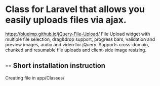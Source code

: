 # Class for Laravel that allows you easily uploads files via ajax.
https://blueimp.github.io/jQuery-File-Upload/
File Upload widget with multiple file selection, drag&drop support, progress bars, validation and preview images, audio and video for jQuery.
Supports cross-domain, chunked and resumable file uploads and client-side image resizing.

## -- Short installation instruction

Creating file in app/Classes/
